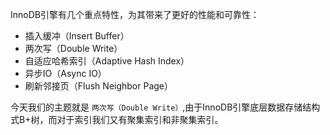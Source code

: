 InnoDB引擎有几个重点特性，为其带来了更好的性能和可靠性：

-  插入缓冲（Insert Buffer）
-  两次写（Double Write）
-  自适应哈希索引（Adaptive Hash Index）
-  异步IO（Async IO）
-  刷新邻接页（Flush Neighbor Page）



今天我们的主题就是 `两次写（Double Write）`,由于InnoDB引擎底层数据存储结构式B+树，而对于索引我们又有聚集索引和非聚集索引。